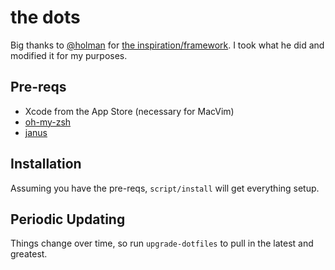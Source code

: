 # the dots

Big thanks to [@holman](https://github.com/holman) for [the
inspiration/framework](https://github.com/holman/dotfiles).  I took what
he did and modified it for my purposes.

## Pre-reqs

- Xcode from the App Store (necessary for MacVim)
- [oh-my-zsh](https://github.com/robbyrussell/oh-my-zsh)
- [janus](https://github.com/carlhuda/janus)

## Installation

Assuming you have the pre-reqs, `script/install` will get everything setup.

## Periodic Updating

Things change over time, so run `upgrade-dotfiles` to pull in the latest
and greatest.

